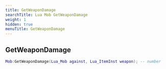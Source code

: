 ```yaml
---
title: GetWeaponDamage
searchTitle: Lua Mob GetWeaponDamage
weight: 1
hidden: true
menuTitle: GetWeaponDamage
---
```

## GetWeaponDamage
```lua
Mob:GetWeaponDamage(Lua_Mob against, Lua_ItemInst weapon); -- number
```